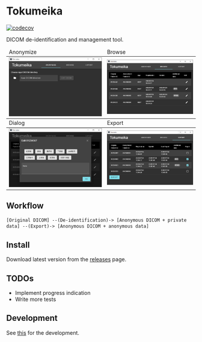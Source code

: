 # Tokumeika
[![codecov](https://codecov.io/gh/yk-szk/Tokumeika/branch/master/graph/badge.svg)](https://codecov.io/gh/yk-szk/Tokumeika)

DICOM de-identification and management tool.

<table>
  <thead><tr>
    <td>Anonymize</td><td>Browse</td>
  </tr></thead>
  <tbody><tr>
    <td><img src="img/screenshot_anonymize.png" /></td><td><img src="img/screenshot_browse.png" /></td>
  </tr></tbody>
  <thead><tr>
    <td>Dialog</td><td>Export</td>
    </td>
  </tr></thead>
  <tbody><tr>
    <td><img src="img/screenshot_dialog.png" /></td><td><img src="img/screenshot_export.png" /></td>
  </tr></tbody>
</table>

## Workflow
```
[Original DICOM] --(De-identification)-> [Anonymous DICOM + private data] --(Export)-> [Anonymous DICOM + anonymous data]
```

## Install
Download latest version from the [releases](https://github.com/ykszk/Tokumeika/releases) page.

## TODOs
- Implement progress indication
- Write more tests

## Development
See [this](README.dev.md "dev notes") for the development.

